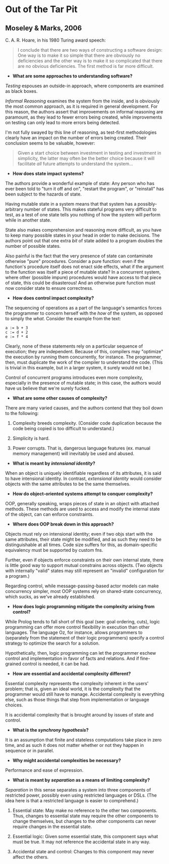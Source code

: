 # Out of the Tar Pit
## Moseley & Marks, 2006

C. A. R. Hoare, in his 1980 Turing award speech:

> I conclude that there are two ways of constructing a software design: One way is to make it so simple that there are obviously no deficiencies and the other way is to make it so complicated that there are no obvious deficiencies. The first method is far more difficult.

- **What are some approaches to understanding software?**

_Testing_ espouses an outside-in approach, where components are examined as black boxes.

_Informal Reasoning_ examines the system from the inside, and is obviously the most common approach, as it is required in general development. For this reason, the authors assert that improvements on informal reasoning are paramount, as they lead to fewer errors being created, while improvements on testing can only lead to more errors being detected.

I'm not fully swayed by this line of reasoning, as test-first methodologies clearly have an impact on the number of errors being created. Their conclusion seems to be valuable, however:

> Given a start choice between investment in testing and investment in simplicity, the latter may often be the better choice because it will facilitate _all_ future attempts to understand the system...

- **How does state impact systems?**

The authors provide a wonderful example of state: Any person who has ever been told to "turn it off and on", "restart the program", or "reinstall" has been subject to the hazards of state.

Having mutable state in a system means that that system has a possibly-arbitrary number of states. This makes stateful programs very difficult to test, as a test of one state tells you nothing of how the system will perform while in another state.

State also makes comprehension and reasoning more difficult, as you have to keep many possible states in your head in order to make decisions. The authors point out that one extra _bit_ of state added to a program doubles the number of possible states.

Also painful is the fact that the very presence of state can contaminate otherwise "pure" procedures. Consider a pure function: even if the function's procedure itself does not enact side effects, what if the argument to the function was itself a piece of mutable state? In a concurrent system, where other (possible impure) procedures would have access to that piece of state, this could be disasterous! And an otherwise pure function must now consider state to ensure correctness.

- **How does control impact complexity?**

The sequencing of operations as a part of the language's semantics forces the programmer to concern herself with the _how_ of the system, as opposed to simply the _what_. Consider the example from the text:

```
a := b + 3
c := d + 2
e := f * 4
```

Clearly, none of these statements rely on a particular sequence of execution; they are independent. Because of this, compilers may "optimize" the execution by running them concurrently, for instance. The programmer, then, must duplicate the work of the compiler to understand the code. (This is trivial in this example, but in a larger system, it surely would not be.)

Control of concurrent programs introduces even more complexity, especially in the presence of mutable state; in this case, the authors would have us believe that we're surely fucked.

- **What are some other causes of complexity?**

There are many varied causes, and the authors contend that they boil down to the following:

1. Complexity breeds complexity. (Consider code duplication because the code being copied is too difficult to understand.)

2. Simplicity is hard.

3. Power corrupts. That is, dangerous language features (ex. manual memory management) will inevitably be used and abused.

- **What is meant by _intensional identity_?**

When an object is uniquely identifiable regardless of its attributes, it is said to have intensional identity. In contrast, _extensional identity_ would consider objects with the same attributes to be the same themselves.

- **How do object-oriented systems attempt to conquer complexity?**

OOP, generally speaking, wraps pieces of state in an object with attached methods. These methods are used to access and modify the internal state of the object, can can enforce constraints.

- **Where does OOP break down in this approach?**

Objects must rely on intensional identity; even if two objs start with the same attributes, their state might be modified, and as such they need to be distinguishable at all times. Code size suffers for this, as domain-specific equivalency must be supported by custom fns.

Further, even if objects enforce constraints on their own internal state, there is little good way to support mutual constrains across objects. (Two objects with internally "valid" states may still represent an "invalid" configuration for a program.)

Regarding control, while message-passing-based actor models can make concurrency simpler, most OOP systems rely on shared-state concurrency, which sucks, as we've already established.

- **How does logic programming mitigate the complexity arising from control?**

While Prolog tends to fall short of this goal (see: goal ordering, cuts), logic programming can offer more control flexibility in execution than other languages. The language Oz, for instance, allows programmers to (separately from the statement of their logic programmers) specify a control strategy to optimize the search for a solution.

Hypothetically, then, logic programming can let the programmer eschew control and implementation in favor of facts and relations. And if fine-grained control is needed, it can be had.

- **How are essential and accidental complexity different?**

Essential complexity represents the complexity inherent in the users' problem; that is, given an ideal world, it is the complexity that the programmer would still have to manage. Accidental complexity is everything else, such as those things that step from implementation or language choices.

It is accidental complexity that is brought around by issues of state and control.

- **What is the _synchrony hypothesis_?**

It is an assumption that finite and stateless computations take place in zero time, and as such it does not matter whether or not they happen in sequence or in parallel.

- **Why might accidental complexities be necessary?**

Performance and ease of expression.

- **What is meant by _separation_ as a means of limiting complexity?**

_Separation_ in this sense separates a system into three components of restricted power, possibly even using restricted languages or DSLs. (The idea here is that a restricted language is easier to comprehend.)

1. Essential state: May make no reference to the other two components. Thus, changes to essential state may require the other components to change themselves, but changes to the other components can never require changes in the essential state.

2. Essential logic: Given some essential state, this component says what must be true. It may not reference the accidental state in any way.

3. Accidental state and control: Changes to this component may never affect the others.
